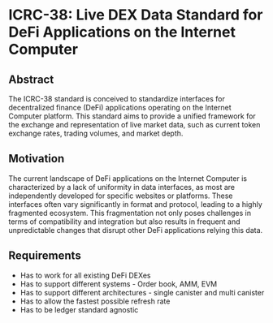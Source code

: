 # ICRC-38: Live DEX Data Standard for DeFi Applications on the Internet Computer

## Abstract
The ICRC-38 standard is conceived to standardize interfaces for decentralized finance (DeFi) applications operating on the Internet Computer platform. This standard aims to provide a unified framework for the exchange and representation of live market data, such as current token exchange rates, trading volumes, and market depth.

## Motivation
The current landscape of DeFi applications on the Internet Computer is characterized by a lack of uniformity in data interfaces, as most are independently developed for specific websites or platforms. These interfaces often vary significantly in format and protocol, leading to a highly fragmented ecosystem. This fragmentation not only poses challenges in terms of compatibility and integration but also results in frequent and unpredictable changes that disrupt other DeFi applications relying this data.

## Requirements
- Has to work for all existing DeFi DEXes
- Has to support different systems - Order book, AMM, EVM
- Has to support different architectures - single canister and multi canister
- Has to allow the fastest possible refresh rate
- Has to be ledger standard agnostic